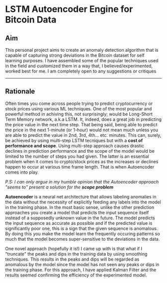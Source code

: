 # LSTM Autoencoder Engine for Bitcoin Data
## Aim
This personal project aims to create an anomaly detection algorithm that is capable of capturing strong deviations in the Bitcoin dataset for self learning purposes. I have assembled some of the popular techniques used in the field and customized them in a way that, I believed/experimented, worked best for me. I am completely open to any suggestions or critiques

---


## Rationale
Often times you come across people trying to predict cryptocurrency or stock prices using various ML techniques. One of the most popular and powerful method in achiving this, not surprisingly; would be Long-Short Term Memory network, a.k.a LSTM. It, indeed, does a great job in predicting the price value in the next time step. That being said, being able to predict the price in the next 1-minute (or 1-hour) would not mean much unless you are able to predict the value in 2nd, 3rd, 4th... etc. minutes. This can, surely, be achieved by using multi-step LSTM tecniques but with a **cost of performance and scope**. Using multi-step approach causes drastic declines in prediction performance and the scope of the model would be limited to the number of steps you had given. The latter is an essential problem when it comes to crypto/stock prices as the increases or declines happen to occur at various time frame length.  That is when Autoencoder comes into play.

_P.S: I can only argue in my humble opinion that the Autoencoder approach "seems to" present a solution for the **scope problem**_

**Autoencoder** is a neural net architecture that allows labeling anomalies in the data without the necessity of explicitly feeding any labels into the model in the training phase. In the most basic sense, unlike the other prediction approaches you create a model that predicts the input sequence itself instead of a supposedly unknown value in the future. The model predicts the input sequence as accurate as possible and if the predicted value is significantly poor one, this is a sign that the given sequence is anomalous. By doing this you make the model learn the frequently occuring patterns so much that the model becomes super-sensitive to the deviations in the data. 

One novel approach (hopefully it is!) I came up with is that what if I "truncate" the peaks and dips in the training data by using smoothing techniques. This results in the peaks and dips will be regarded as anomalous by the model since the model has not seen any peaks or dips in the training phase.
For this approach, I have applied Kalman Filter and the results seemed confirming the efficiency of the experimented model.